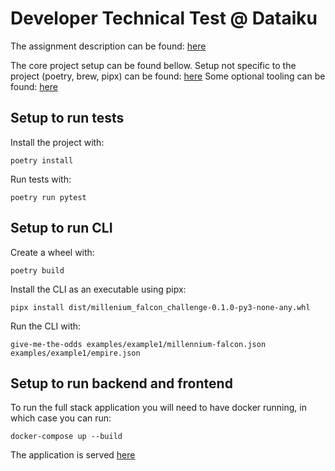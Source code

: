 # Developer Technical Test @ Dataiku

The assignment description can be found: [here](./doc/assignement.md)

The core project setup can be found bellow.
Setup not specific to the project (poetry, brew, pipx) can be found: [here](./doc/non-project-setup.md)
Some optional tooling can be found: [here](./doc/optional-setup.md)

## Setup to run tests

Install the project with:

```shell
poetry install
```

Run tests with:

```shell
poetry run pytest
```

## Setup to run CLI

Create a wheel with:

```shell
poetry build
```

Install the CLI as an executable using pipx:

```shell
pipx install dist/millenium_falcon_challenge-0.1.0-py3-none-any.whl
```

Run the CLI with:

```shell
give-me-the-odds examples/example1/millennium-falcon.json examples/example1/empire.json
```

## Setup to run backend and frontend

To run the full stack application you will need to have docker running,
in which case you can run:

```shell
docker-compose up --build
```

The application is served [here](http://localhost:8080/)
